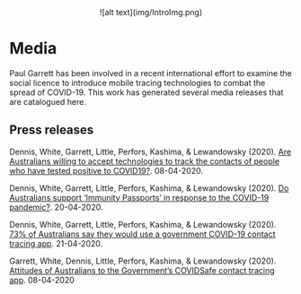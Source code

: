 <center> ![alt text](img/IntroImg.png) </center>


# <b> Media </b>

Paul Garrett has been involved in a recent international effort to examine the social licence to introduce mobile tracing technologies to combat the spread of COVID-19. This work has generated several media releases that are catalogued here.

## Press releases

Dennis, White, Garrett, Little, Perfors, Kashima, & Lewandowsky (2020). [Are Australians willing to accept technologies to track the contacts of people who have tested positive to COVID19?](https://psychologicalsciences.unimelb.edu.au/research/hubs/chdh/news/COVID-19-tracking-social-licence). 08-04-2020.

Dennis, White, Garrett, Little, Perfors, Kashima, & Lewandowsky (2020). [Do Australians support ‘Immunity Passports’ in response to the COVID-19 pandemic?](https://psychologicalsciences.unimelb.edu.au/research/hubs/chdh/news/immunity-passport-support-australia). 20-04-2020.

Dennis, White, Garrett, Little, Perfors, Kashima, & Lewandowsky (2020). [73% of Australians say they would use a government COVID-19 contact tracing app](https://psychologicalsciences.unimelb.edu.au/research/hubs/chdh/news/suvey-aus-use-of-gov-covid19-contact-tracing-app). 21-04-2020.

Garrett, White, Dennis, Little, Perfors, Kashima, & Lewandowsky (2020). [Attitudes of Australians to the Government’s COVIDSafe contact tracing app](https://psychologicalsciences.unimelb.edu.au/research/hubs/chdh/news/attitudes-of-australians-to-the-governments-covidsafe-contact-tracing-app). 08-04-2020



